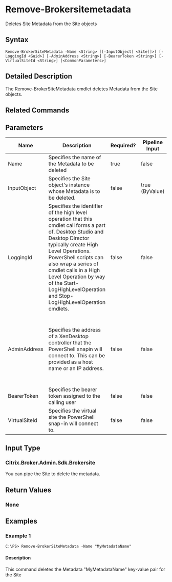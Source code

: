 ﻿
# Remove-Brokersitemetadata
Deletes Site Metadata from the Site objects
## Syntax
```
Remove-BrokerSiteMetadata -Name <String> [[-InputObject] <Site[]>] [-LoggingId <Guid>] [-AdminAddress <String>] [-BearerToken <String>] [-VirtualSiteId <String>] [<CommonParameters>]
```
## Detailed Description
The Remove-BrokerSiteMetadata cmdlet deletes Metadata from the Site objects.


## Related Commands

## Parameters
| Name   | Description | Required? | Pipeline Input | Default Value |
| --- | --- | --- | --- | --- |
| Name | Specifies the name of the Metadata to be deleted | true | false |  |
| InputObject | Specifies the Site object's instance whose Metadata is to be deleted. | false | true (ByValue) |  |
| LoggingId | Specifies the identifier of the high level operation that this cmdlet call forms a part of. Desktop Studio and Desktop Director typically create High Level Operations. PowerShell scripts can also wrap a series of cmdlet calls in a High Level Operation by way of the Start-LogHighLevelOperation and Stop-LogHighLevelOperation cmdlets. | false | false |  |
| AdminAddress | Specifies the address of a XenDesktop controller that the PowerShell snapin will connect to. This can be provided as a host name or an IP address. | false | false | Localhost. Once a value is provided by any cmdlet, this value will become the default. |
| BearerToken | Specifies the bearer token assigned to the calling user | false | false |  |
| VirtualSiteId | Specifies the virtual site the PowerShell snap-in will connect to. | false | false |  |

## Input Type

### Citrix.Broker.Admin.Sdk.Brokersite
You can pipe the Site to delete the metadata.
## Return Values

### None

## Examples

### Example 1
```
C:\PS> Remove-BrokerSiteMetadata -Name "MyMetadataName"
```
#### Description
This command deletes the Metadata "MyMetadataName" key-value pair for the Site
